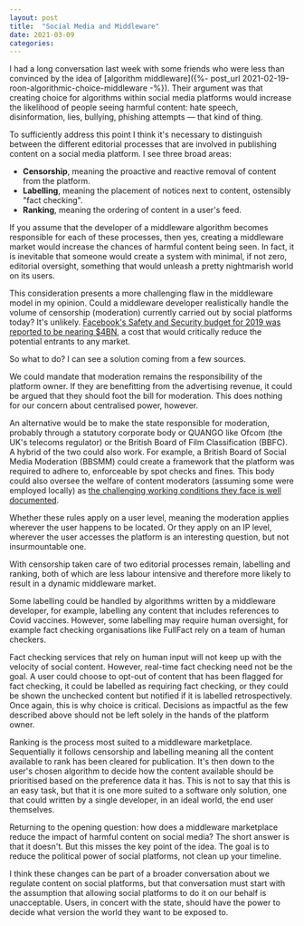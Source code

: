 ```yaml
---
layout: post
title:  "Social Media and Middleware"
date: 2021-03-09
categories:
---
```

I had a long conversation last week with some friends who were less than convinced by the idea of [algorithm middleware]({%- post_url 2021-02-19-roon-algorithmic-choice-middleware -%}). Their argument was that creating choice for algorithms within social media platforms would increase the likelihood of people seeing harmful content: hate speech, disinformation, lies, bullying, phishing attempts — that kind of thing.

To sufficiently address this point I think it's necessary to distinguish between the different editorial processes that are involved in publishing content on a social media platform. I see three broad areas:

- **Censorship**, meaning the proactive and reactive removal of content from the platform.
- **Labelling**, meaning the placement of notices next to content, ostensibly "fact checking".
- **Ranking**, meaning the ordering of content in a user's feed.

If you assume that the developer of a middleware algorithm becomes responsible for each of these processes, then yes, creating a middleware market would increase the chances of harmful content being seen. In fact, it is inevitable that someone would create a system with minimal, if not zero, editorial oversight, something that would unleash a pretty nightmarish world on its users.

This consideration presents a more challenging flaw in the middleware model in my opinion. Could a middleware developer realistically handle the volume of censorship (moderation) currently carried out by social platforms today? It's unlikely. [Facebook's Safety and Security budget for 2019 was reported to be nearing $4BN](https://variety.com/2019/digital/news/facebook-2019-safety-speding-1203128797/), a cost that would critically reduce the potential entrants to any market.

So what to do? I can see a solution coming from a few sources.

We could mandate that moderation remains the responsibility of the platform owner. If they are benefitting from the advertising revenue, it could be argued that they should foot the bill for moderation. This does nothing for our concern about centralised power, however.

An alternative would be to make the state responsible for moderation, probably through a statutory corporate body or QUANGO like Ofcom (the UK's telecoms regulator) or the British Board of Film Classification (BBFC). A hybrid of the two could also work. For example, a British Board of Social Media Moderation (BBSMM) could create a framework that the platform was required to adhere to, enforceable by spot checks and fines. This body could also oversee the welfare of content moderators (assuming some were employed locally) as [the challenging working conditions they face is well documented](https://www.theverge.com/2019/2/25/18229714/cognizant-facebook-content-moderator-interviews-trauma-working-conditions-arizona).

Whether these rules apply on a user level, meaning the moderation applies wherever the user happens to be located. Or they apply on an IP level, wherever the user accesses the platform is an interesting question, but not insurmountable one.

With censorship taken care of two editorial processes remain, labelling and ranking, both of which are less labour intensive and therefore more likely to result in a dynamic middleware market.

Some labelling could be handled by algorithms written by a middleware developer, for example, labelling any content that includes references to Covid vaccines. However, some labelling may require human oversight, for example fact checking organisations like FullFact rely on a team of human checkers.

Fact checking services that rely on human input will not keep up with the velocity of social content. However, real-time fact checking need not be the goal. A user could choose to opt-out of content that has been flagged for fact checking, it could be labelled as requiring fact checking, or they could be shown the unchecked content but notified if it is labelled retrospectively. Once again, this is why choice is critical. Decisions as impactful as the few described above should not be left solely in the hands of the platform owner.

Ranking is the process most suited to a middleware marketplace. Sequentially it follows censorship and labelling meaning all the content available to rank has been cleared for publication. It's then down to the user's chosen algorithm to decide how the content available should be prioritised based on the preference data it has. This is not to say that this is an easy task, but that it is one more suited to a software only solution, one that could written by a single developer, in an ideal world, the end user themselves.

Returning to the opening question: how does a middleware marketplace reduce the impact of harmful content on social media? The short answer is that it doesn't. But this misses the key point of the idea. The goal is to reduce the political power of social platforms, not clean up your timeline.

I think these changes can be part of a broader conversation about we regulate content on social platforms, but that conversation must start with the assumption that allowing social platforms to do it on our behalf is unacceptable. Users, in concert with the state, should have the power to decide what version the world they want to be exposed to.
